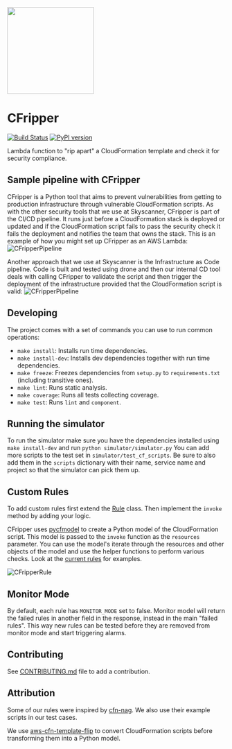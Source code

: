 <img src="docs/images/logo.png" width="200">

# CFripper

[![Build Status](https://travis-ci.org/Skyscanner/cfripper.svg?branch=master)](https://travis-ci.org/Skyscanner/cfripper)
[![PyPI version](https://badge.fury.io/py/cfripper.svg)](https://badge.fury.io/py/cfripper)

Lambda function to "rip apart" a CloudFormation template and check it for security compliance.

## Sample pipeline with CFripper

CFripper is a Python tool that aims to prevent vulnerabilities from getting to production infrastructure through vulnerable CloudFormation scripts. As with the other security tools that we use at Skyscanner, CFripper is part of the CI/CD pipeline. It runs just before a CloudFormation stack is deployed or updated and if the CloudFormation script fails to pass the security check it fails the deployment and notifies the team that owns the stack. This is an example of how you might set up CFripper as an AWS Lambda:
![CFripperPipeline](docs/images/cfripper.png)

Another approach that we use at Skyscanner is the Infrastructure as Code pipeline. Code is built and tested using drone and then our internal CD tool deals with calling CFripper to validate the script and then trigger the deployment of the infrastructure provided that the CloudFormation script is valid:
![CFripperPipeline](docs/images/cfripper2.png)

## Developing

The project comes with a set of commands you can use to run common operations:

- `make install`: Installs run time dependencies.
- `make install-dev`: Installs dev dependencies together with run time dependencies.
- `make freeze`: Freezes dependencies from `setup.py` to `requirements.txt` (including transitive ones).
- `make lint`: Runs static analysis.
- `make coverage`: Runs all tests collecting coverage.
- `make test`: Runs `lint` and `component`.


## Running the simulator

To run the simulator make sure you have the dependencies installed using `make install-dev` and run `python simulator/simulator.py`
You can add more scripts to the test set in `simulator/test_cf_scripts`.
Be sure to also add them in the `scripts` dictionary with their name, service name and project so that the simulator can pick them up.

## Custom Rules

To add custom rules first extend the [Rule](cfripper/model/rule_processor.py) class. Then implement the `invoke` method by adding your logic.

CFripper uses [pycfmodel](https://github.com/Skyscanner/pycfmodel) to create a Python model of the CloudFormation script. This model is passed to the `invoke` function as the `resources` parameter. You can use the model's iterate through the resources and other objects of the model and use the helper functions to perform various checks. Look at the [current rules](cfripper/rules) for examples.

![CFripperRule](docs/images/rule.png)

## Monitor Mode
By default, each rule has `MONITOR_MODE` set to false. Monitor model will return the failed rules in another field in the response, instead in the main "failed rules". This way new rules can be tested before they are removed from monitor mode and start triggering alarms.

## Contributing

See [CONTRIBUTING.md](CONTRIBUTING.md) file to add a contribution.

## Attribution
Some of our rules were inspired by [cfn-nag](https://github.com/stelligent/cfn_nag). We also use their example scripts in our test cases.

We use [aws-cfn-template-flip](https://github.com/awslabs/aws-cfn-template-flip) to convert CloudFormation scripts before transforming them into a Python model.
